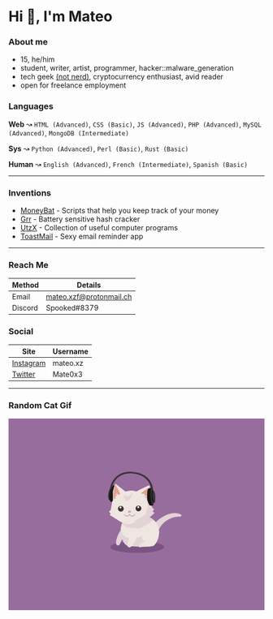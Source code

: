 # Hi 👋, I'm Mateo #

### About me ###

- 15, he/him
- student, writer, artist, programmer, hacker::malware_generation
- tech geek [(not nerd)](geek-nerd-dork-dweeb.png), cryptocurrency enthusiast, avid reader
- open for freelance employment


### Languages ###

**Web** ↝ `HTML (Advanced)`, `CSS (Basic)`, `JS (Advanced)`, `PHP (Advanced)`, `MySQL (Advanced)`, `MongoDB (Intermediate)`

**Sys** ↝ `Python (Advanced)`, `Perl (Basic)`, `Rust (Basic)`

**Human** ↝ `English (Advanced)`, `French (Intermediate)`, `Spanish (Basic)`

---

### Inventions ###

- [MoneyBat](https://github.com/wolfrust/MoneyBat) - Scripts that help you keep track of your money
- [Grr](https://github.com/wolfrust/Grr) - Battery sensitive hash cracker
- [UtzX](https://github.com/wolfrust/UtzX) - Collection of useful computer programs
- [ToastMail](https://toastmail.xyz) - Sexy email reminder app

---

### Reach Me ###

| Method      | Details     |
| ----------- | ----------- |
| Email       | mateo.xzf@protonmail.ch |
| Discord     | Spooked#8379    |



### Social ###

| Site | Username |
|------| ---------|
| [Instagram](https://instagram.com/mateo.xz) | mateo.xz |
| [Twitter](https://twitter.com/Mate0x3) | Mate0x3 |

---

### Random Cat Gif ###
<img src='random_cat.gif' alt='Cute Cat'>
